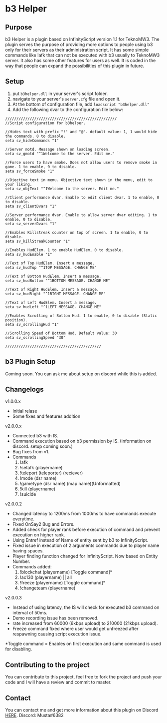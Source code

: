 # b3 Helper

## Purpose

b3 Helper is a plugin based on InfinityScript version 1.1 for TeknoMW3. The plugin serves the purpose of providing more options to people using b3 only for their servers as their administration script. It has some simple commands like !afk that can not be executed with b3 usually to TeknoMW3 server. It also has some other features for users as well. It is coded in the way that people can expand the possibilities of this plugin in future.

## Setup

1. put `b3helper.dll` in your server's script folder.
2. navigate to your server's `server.cfg` file and open it.
3. At the bottom of configuration file, add `loadscript "b3helper.dll"`
4. Add the following dvar to the configuration file below:

```
//////////////////////////////////////////////////
//Script configuration for b3helper.

//Hides text with prefix "!" and "@". default value: 1, 1 would hide the commands. 0 to disable.
seta sv_hideCommands "1"

//Server motd. Message shown on loading screen.
seta sv_gmotd "^1Welcome to the server. Edit me."

//Force users to have smoke. Does not allow users to remove smoke in game. 1 to enable, 0 to disable.
seta sv_forceSmoke "1"

//Ojective text in menu. Objective text shown in the menu, edit to your liking.
seta sv_objText "^1Welcome to the server. Edit me."

//Client performance dvar. Enable to edit client dvar. 1 to enable, 0 to disable.
seta sv_clientDvars "1"

//Server performance dvar. Enable to allow server dvar editing. 1 to enable, 0 to disable.
seta sv_serverDvars "1"

//Enables Killstreak counter on top of screen. 1 to enable, 0 to disable.
seta sv_killStreakCounter "1"

//Enables HudElem. 1 to enable HudElem, 0 to disable.
seta sv_hudEnable "1"

//Text of Top HudElem. Insert a message.
seta sv_hudTop "^1TOP MESSAGE. CHANGE ME"

//Text of Bottom HudElem. Insert a message.
seta sv_hudBottom "^1BOTTOM MESSAGE. CHANGE ME"

//Text of Right HudElem. Insert a message.
seta sv_hudRight "^1RIGHT MESSAGE. CHANGE ME"

//Text of Left HudElem. Insert a message.
seta sv_hudLeft "^1LEFT MESSAGE. CHANGE ME"

//Enables Scrolling of Bottom Hud. 1 to enable, 0 to disable (Static position).
seta sv_scrollingHud "1"

//Scrolling Speed of Bottom Hud. Default value: 30
seta sv_scrollingSpeed "30"

///////////////////////////////////////////
```

## b3 Plugin Setup
Coming soon. You can ask me about setup on discord while this is added.

## Changelogs 

v1.0.0.x
- Initial relase
- Some fixes and features addition

v2.0.0.x
- Connected b3 with IS.
- Command execution based on b3 permission by IS. (Information on discord. setup coming soon.)
- Bug fixes from v1.
- Commands
  1. !afk
  2. !setafk (playername)
  3. !teleport (teleporter) (reciever)
  4. !mode (dsr name)
  5. !gametype (dsr name) (map name)(Unformatted)
  6. !kill (playername)
  7. !suicide
 
v2.0.0.2
- Changed latency to 1200ms from 1000ms to have commands execute everytime.
- Fixed OnSay2 Bug and Errors.
- Added check for player rank before execution of command and prevent execution on higher rank.
- Using Entref instead of Name of entity sent by b3 to InfinityScript.
- Fixed issue in execution of 2 arguments commands due to player name having spaces.
- Player finding function changed for InfinityScript. Now based on Entity Number.
- Commands added:
  1. !blockchat (playername) [Toggle command]*
  2. !ac130 (playername) || all
  3. !freeze (playername) [Toggle command]*
  4. !changeteam (playername)
  
v2.0.0.3
- Instead of using latency, the IS will check for executed b3 command on interval of 50ms.
- Demo recording issue has been removed.
- rate increased from 60000 (6kbps upload) to 210000 (21kbps upload).
- Freeze command fixed where user would get unfreezed after respawning causing script execution issue.
  
*Toggle command = Enables on first execution and same command is used for disabling.

## Contributing to the project

You can contribute to this project, feel free to fork the project and push your code and I will have a review and commit to master.

## Contact

You can contact me and get more information about this plugin on Discord [HERE](https://discord.gg/HFTXzTw). 
Discord: Musta#6382
